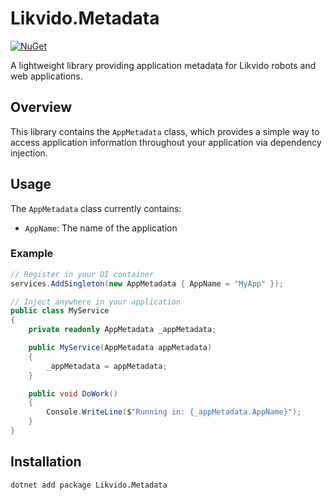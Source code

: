 # Likvido.Metadata

[![NuGet](https://img.shields.io/nuget/v/Likvido.Metadata.svg)](https://www.nuget.org/packages/Likvido.Metadata)

A lightweight library providing application metadata for Likvido robots and web applications.

## Overview

This library contains the `AppMetadata` class, which provides a simple way to access application information throughout your application via dependency injection.

## Usage

The `AppMetadata` class currently contains:
- `AppName`: The name of the application

### Example

```csharp
// Register in your DI container
services.AddSingleton(new AppMetadata { AppName = "MyApp" });

// Inject anywhere in your application
public class MyService
{
    private readonly AppMetadata _appMetadata;

    public MyService(AppMetadata appMetadata)
    {
        _appMetadata = appMetadata;
    }

    public void DoWork()
    {
        Console.WriteLine($"Running in: {_appMetadata.AppName}");
    }
}
```

## Installation

```bash
dotnet add package Likvido.Metadata
```